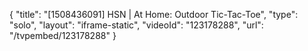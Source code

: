 {
    "title": "[1508436091] HSN | At Home: Outdoor Tic-Tac-Toe",
    "type": "solo",
    "layout": "iframe-static",
    "videoId": "123178288",
    "url": "\/tvpembed\/123178288"
}